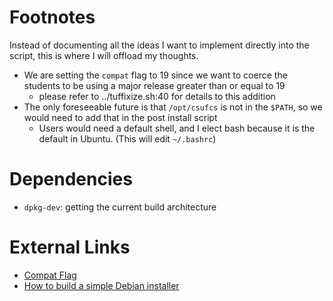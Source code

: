 # Footnotes

Instead of documenting all the ideas I want to implement directly into the script, this is where I will offload my thoughts.

- We are setting the `compat` flag to 19 since we want to coerce the students to be using a major release greater than or equal to 19
  - please refer to ../tuffixize.sh:40 for details to this addition
- The only foreseeable future is that `/opt/csufcs` is not in the `$PATH`, so we would need to add that in the post install script
  - Users would need a default shell, and I elect bash because it is the default in Ubuntu. (This will edit `~/.bashrc`)

# Dependencies

- `dpkg-dev`:  getting the current build architecture


# External Links

- [Compat Flag](https://www.debian.org/doc/manuals/maint-guide/dother.en.html#compat)
- [How to build a simple Debian installer](https://askubuntu.com/questions/1130558/how-to-build-deb-package-for-ubuntu-18-04)

